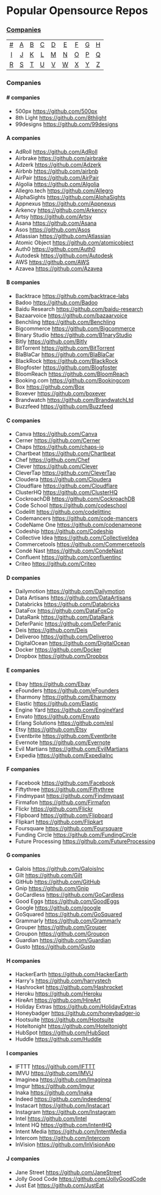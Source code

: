 # Popular Opensource Repos

### [Companies](#companies-1)
|     |     |     |     |     |     |     |     |     |
|:-:  |:-:  |:-:  |:-:  |:-:  |:-:  |:-:  |:-:  |:-:  |
| [#](#-companies) 	| [A](#a-companies) 	| [B](#b-companies) 	| [C](#c-companies) 	| [D](#d-companies) 	| [E](#e-companies) 	| [F](#f-companies) 	| [G](#g-companies) 	| [H](#h-companies) 	|
| [I](#i-companies) 	| [J](#j-companies) 	| [K](#k-companies) 	| [L](#l-companies) 	| [M](#m-companies) 	| [N](#n-companies) 	| [O](#o-companies) 	| [P](#p-companies) 	| [Q](#q-companies) 	|
| [R](#r-companies) 	| [S](#s-companies) 	| [T](#t-companies) 	| [U](#u-companies) 	| [V](#v-companies) 	| [W](#w-companies) 	| [X](#x-companies) 	| [Y](#y-companies) 	| [Z](#z-companies)  	

### Companies

#### \# companies
* 500px https://github.com/500px
* 8th Light https://github.com/8thlight
* 99designs https://github.com/99designs

#### A companies
* AdRoll https://github.com/AdRoll
* Airbrake https://github.com/airbrake
* Adzerk https://github.com/Adzerk
* Airbnb https://github.com/airbnb
* AirPair https://github.com/AirPair
* Algolia https://github.com/Algolia
* Allegro.tech https://github.com/Allegro
* AlphaSights https://github.com/AlphaSights
* Appnexus https://github.com/Appnexus
* Arkency https://github.com/Arkency
* Artsy https://github.com/Artsy
* Asana https://github.com/Asana
* Asos https://github.com/Asos
* Atlassian https://github.com/Atlassian
* Atomic Object https://github.com/atomicobject
* Auth0 https://github.com/Auth0
* Autodesk https://github.com/Autodesk
* AWS https://github.com/AWS
* Azavea https://github.com/Azavea

#### B companies
* Backtrace https://github.com/backtrace-labs
* Badoo https://github.com/Badoo
* Baidu Research https://github.com/baidu-research
* Bazaarvoice https://github.com/bazaarvoice
* Benchling https://github.com/Benchling
* Bigcommerce https://github.com/Bigcommerce
* Binary Studio https://github.com/B1naryStudio
* Bitly https://github.com/Bitly
* BitTorrent https://github.com/BitTorrent
* BlaBlaCar https://github.com/BlaBlaCar
* BlackRock https://github.com/BlackRock
* Blogfoster https://github.com/Blogfoster
* BloomReach https://github.com/BloomReach
* Booking.com https://github.com/Bookingcom
* Box https://github.com/Box
* Boxever https://github.com/boxever
* Brandwatch https://github.com/BrandwatchLtd
* Buzzfeed https://github.com/Buzzfeed

#### C companies
* Canva https://github.com/Canva
* Cerner https://github.com/Cerner
* Chaps https://github.com/chaps-io
* Chartbeat https://github.com/Chartbeat
* Chef https://github.com/Chef
* Clever https://github.com/Clever
* CleverTap https://github.com/CleverTap
* Cloudera https://github.com/Cloudera
* Cloudflare https://github.com/Cloudflare
* ClusterHQ https://github.com/ClusterHQ
* CockroachDB https://github.com/CockroachDB
* Code School https://github.com/codeschool
* Codelitt https://github.com/codelittinc
* Codemancers https://github.com/code-mancers
* CodeName One https://github.com/codenameone
* Codeship https://github.com/Codeship
* Collective Idea https://github.com/CollectiveIdea
* Commercetools https://github.com/Commercetools
* Condé Nast https://github.com/CondeNast
* Confluent https://github.com/confluentinc
* Criteo https://github.com/Criteo

#### D companies
* Dailymotion https://github.com/Dailymotion
* Data Artisans https://github.com/DataArtisans
* Databricks https://github.com/Databricks
* DataFox https://github.com/DataFoxCo
* DataRank https://github.com/DataRank
* DeferPanic https://github.com/DeferPanic
* Deis https://github.com/Deis
* Deliveroo https://github.com/Deliveroo
* DigitalOcean https://github.com/DigitalOcean
* Docker https://github.com/Docker
* Dropbox https://github.com/Dropbox

#### E companies
* Ebay https://github.com/Ebay
* eFounders https://github.com/eFounders
* Eharmony https://github.com/Eharmony
* Elastic https://github.com/Elastic
* Engine Yard https://github.com/EngineYard
* Envato https://github.com/Envato
* Erlang Solutions https://github.com/esl
* Etsy https://github.com/Etsy
* Eventbrite https://github.com/Eventbrite
* Evernote https://github.com/Evernote
* Evil Martians https://github.com/EvilMartians
* Expedia https://github.com/ExpediaInc

#### F companies
* Facebook https://github.com/Facebook
* Fiftythree https://github.com/Fiftythree
* Findmypast https://github.com/Findmypast
* Firmafon https://github.com/Firmafon
* Flickr https://github.com/Flickr
* Flipboard https://github.com/Flipboard
* Flipkart https://github.com/Flipkart
* Foursquare https://github.com/Foursquare
* Funding Circle https://github.com/FundingCircle
* Future Processing https://github.com/FutureProcessing

#### G companies
* Galois https://github.com/GaloisInc
* Gilt https://github.com/Gilt
* GitHub https://github.com/GitHub
* Gnip https://github.com/Gnip
* GoCardless https://github.com/GoCardless
* Good Eggs https://github.com/GoodEggs
* Google https://github.com/google
* GoSquared https://github.com/GoSquared
* Grammarly https://github.com/Grammarly
* Grouper https://github.com/Grouper
* Groupon https://github.com/Groupon
* Guardian https://github.com/Guardian
* Gusto https://github.com/Gusto

#### H companies
* HackerEarth https://github.com/HackerEarth
* Harry's https://github.com/harrystech
* Hashrocket https://github.com/Hashrocket
* Heroku https://github.com/Heroku
* HireArt https://github.com/HireArt
* Holiday Extras https://github.com/HolidayExtras
* Honeybadger https://github.com/honeybadger-io
* Hootsuite https://github.com/Hootsuite
* Hoteltonight https://github.com/Hoteltonight
* HubSpot https://github.com/HubSpot
* Huddle https://github.com/Huddle

#### I companies
* IFTTT https://github.com/IFTTT
* IMVU https://github.com/IMVU
* Imaginea https://github.com/Imaginea
* Imgur https://github.com/Imgur
* Inaka https://github.com/Inaka
* Indeed https://github.com/indeedeng/
* Instacart https://github.com/Instacart
* Instagram https://github.com/Instagram
* Intel https://github.com/Intel
* Intent HQ https://github.com/IntentHQ
* Intent Media https://github.com/IntentMedia
* Intercom https://github.com/Intercom
* InVision https://github.com/InVisionApp

#### J companies
* Jane Street https://github.com/JaneStreet
* Jolly Good Code https://github.com/JollyGoodCode
* Just Eat https://github.com/JustEat

